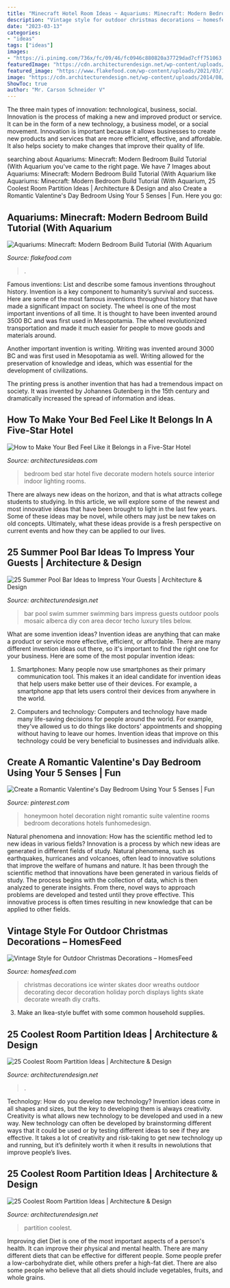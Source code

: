 ```yaml
---
title: "Minecraft Hotel Room Ideas ~ Aquariums: Minecraft: Modern Bedroom Build Tutorial (with Aquarium"
description: "Vintage style for outdoor christmas decorations – homesfeed"
date: "2023-03-13"
categories:
- "ideas"
tags: ["ideas"]
images:
- "https://i.pinimg.com/736x/fc/09/46/fc0946c880820a37729dad7cff751063.jpg"
featuredImage: "https://cdn.architecturendesign.net/wp-content/uploads/2014/08/753.jpg"
featured_image: "https://www.flakefood.com/wp-content/uploads/2021/03/1616917204_maxresdefault.jpg"
image: "https://cdn.architecturendesign.net/wp-content/uploads/2014/08/951.jpg"
ShowToc: true
author: "Mr. Carson Schneider V"
---
```



The three main types of innovation: technological, business, social.
Innovation is the process of making a new and improved product or service. It can be in the form of a new technology, a business model, or a social movement. Innovation is important because it allows businesses to create new products and services that are more efficient, effective, and affordable. It also helps society to make changes that improve their quality of life.

	

		
searching about Aquariums: Minecraft: Modern Bedroom Build Tutorial (With Aquarium you've came to the right page. We have 7 Images about Aquariums: Minecraft: Modern Bedroom Build Tutorial (With Aquarium like Aquariums: Minecraft: Modern Bedroom Build Tutorial (With Aquarium, 25 Coolest Room Partition Ideas | Architecture &amp; Design and also Create a Romantic Valentine&#039;s Day Bedroom Using Your 5 Senses | Fun. Here you go:
		
    
## Aquariums: Minecraft: Modern Bedroom Build Tutorial (With Aquarium

<img loading=lazy src="https://www.flakefood.com/wp-content/uploads/2021/03/1616917204_maxresdefault.jpg" onerror="this.onerror=null;this.src='https://tse2.mm.bing.net/th?id=OIP.PO49AYECqQrTYJUfZUY1SQHaEK&amp;pid=15.1';" alt="Aquariums: Minecraft: Modern Bedroom Build Tutorial (With Aquarium">

_Source: flakefood.com_

>. 

	

Famous inventions: List and describe some famous inventions throughout history.
Invention is a key component to humanity’s survival and success. Here are some of the most famous inventions throughout history that have made a significant impact on society.
The wheel is one of the most important inventions of all time. It is thought to have been invented around 3500 BC and was first used in Mesopotamia. The wheel revolutionized transportation and made it much easier for people to move goods and materials around.

Another important invention is writing. Writing was invented around 3000 BC and was first used in Mesopotamia as well. Writing allowed for the preservation of knowledge and ideas, which was essential for the development of civilizations.

The printing press is another invention that has had a tremendous impact on society. It was invented by Johannes Gutenberg in the 15th century and dramatically increased the spread of information and ideas.

    
## How To Make Your Bed Feel Like It Belongs In A Five-Star Hotel

<img loading=lazy src="http://architecturesideas.com/wp-content/uploads/2017/11/bed-design-ideas-5.jpg" onerror="this.onerror=null;this.src='https://tse1.mm.bing.net/th?id=OIP.y_9JI83cE7c2ZT_VNa8U8QHaFj&amp;pid=15.1';" alt="How to Make Your Bed Feel Like it Belongs in a Five-Star Hotel">

_Source: architecturesideas.com_

>bedroom bed star hotel five decorate modern hotels source interior indoor lighting rooms. 

	

There are always new ideas on the horizon, and that is what attracts college students to studying. In this article, we will explore some of the newest and most innovative ideas that have been brought to light in the last few years. Some of these ideas may be novel, while others may just be new takes on old concepts. Ultimately, what these ideas provide is a fresh perspective on current events and how they can be applied to our lives.

    
## 25 Summer Pool Bar Ideas To Impress Your Guests | Architecture &amp; Design

<img loading=lazy src="http://cdn.architecturendesign.net/wp-content/uploads/2014/09/Summer-Pool-Bar-Ideas-3.jpg" onerror="this.onerror=null;this.src='https://tse2.mm.bing.net/th?id=OIP.r22WxhA3ieVWTJUrA-dJaAHaLH&amp;pid=15.1';" alt="25 Summer Pool Bar Ideas to Impress Your Guests | Architecture &amp; Design">

_Source: architecturendesign.net_

>bar pool swim summer swimming bars impress guests outdoor pools mosaic alberca diy con area decor techo luxury tiles below. 

	

What are some invention ideas?
Invention ideas are anything that can make a product or service more effective, efficient, or affordable. There are many different invention ideas out there, so it's important to find the right one for your business. Here are some of the most popular invention ideas:
1. Smartphones: Many people now use smartphones as their primary communication tool. This makes it an ideal candidate for invention ideas that help users make better use of their devices. For example, a smartphone app that lets users control their devices from anywhere in the world.

2. Computers and technology: Computers and technology have made many life-saving decisions for people around the world. For example, they've allowed us to do things like doctors' appointments and shopping without having to leave our homes. Invention ideas that improve on this technology could be very beneficial to businesses and individuals alike.


    
## Create A Romantic Valentine&#039;s Day Bedroom Using Your 5 Senses | Fun

<img loading=lazy src="https://i.pinimg.com/736x/fc/09/46/fc0946c880820a37729dad7cff751063.jpg" onerror="this.onerror=null;this.src='https://tse2.mm.bing.net/th?id=OIP.j77n2YoAQW3QOgCJugY5OQHaJ3&amp;pid=15.1';" alt="Create a Romantic Valentine&#039;s Day Bedroom Using Your 5 Senses | Fun">

_Source: pinterest.com_

>honeymoon hotel decoration night romantic suite valentine rooms bedroom decorations hotels funhomedesign. 

	

Natural phenomena and innovation: How has the scientific method led to new ideas in various fields?
Innovation is a process by which new ideas are generated in different fields of study. Natural phenomena, such as earthquakes, hurricanes and volcanoes, often lead to innovative solutions that improve the welfare of humans and nature. It has been through the scientific method that innovations have been generated in various fields of study. The process begins with the collection of data, which is then analyzed to generate insights. From there, novel ways to approach problems are developed and tested until they prove effective. This innovative process is often times resulting in new knowledge that can be applied to other fields.

    
## Vintage Style For Outdoor Christmas Decorations – HomesFeed

<img loading=lazy src="https://homesfeed.com/wp-content/uploads/2015/12/Vintage-Winter-Wreath-with-using-a-pair-of-childrens-vintage-ice-skates-and-glitter-letters-and-ribbon-and-greenery-hang-on-the-front-door-for-christmas-decoration.jpeg" onerror="this.onerror=null;this.src='https://tse3.mm.bing.net/th?id=OIP.6qT5ks7TV7ZVYEwGZPIBCQHaJ4&amp;pid=15.1';" alt="Vintage Style for Outdoor Christmas Decorations – HomesFeed">

_Source: homesfeed.com_

>christmas decorations ice winter skates door wreaths outdoor decorating decor decoration holiday porch displays lights skate decorate wreath diy crafts. 

	

3. Make an Ikea-style buffet with some common household supplies.

    
## 25 Coolest Room Partition Ideas | Architecture &amp; Design

<img loading=lazy src="https://cdn.architecturendesign.net/wp-content/uploads/2014/08/753.jpg" onerror="this.onerror=null;this.src='https://tse1.mm.bing.net/th?id=OIP.vY66Fsip9dzeE_fMcrXXUQHaLK&amp;pid=15.1';" alt="25 Coolest Room Partition Ideas | Architecture &amp; Design">

_Source: architecturendesign.net_

>. 

	

Technology: How do you develop new technology?
Invention ideas come in all shapes and sizes, but the key to developing them is always creativity. Creativity is what allows new technology to be developed and used in a new way. New technology can often be developed by brainstorming different ways that it could be used or by testing different ideas to see if they are effective. It takes a lot of creativity and risk-taking to get new technology up and running, but it’s definitely worth it when it results in newolutions that improve people’s lives.

    
## 25 Coolest Room Partition Ideas | Architecture &amp; Design

<img loading=lazy src="https://cdn.architecturendesign.net/wp-content/uploads/2014/08/951.jpg" onerror="this.onerror=null;this.src='https://tse1.mm.bing.net/th?id=OIP.l6uPWvwx0ulWGilhQm37mgHaLK&amp;pid=15.1';" alt="25 Coolest Room Partition Ideas | Architecture &amp; Design">

_Source: architecturendesign.net_

>partition coolest. 

	

Improving diet
Diet is one of the most important aspects of a person's health. It can improve their physical and mental health. There are many different diets that can be effective for different people. Some people prefer a low-carbohydrate diet, while others prefer a high-fat diet. There are also some people who believe that all diets should include vegetables, fruits, and whole grains.

